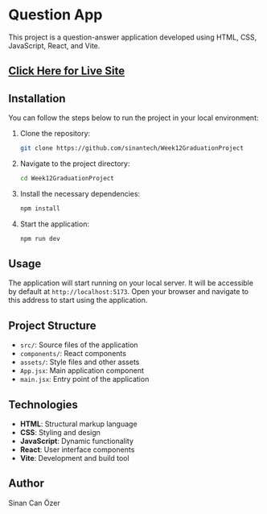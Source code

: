 # Question App

This project is a question-answer application developed using HTML, CSS, JavaScript, React, and Vite.

## [Click Here for Live Site](https://questionappsinantechs.netlify.app)

## Installation

You can follow the steps below to run the project in your local environment:

1. Clone the repository:
   ```bash
   git clone https://github.com/sinantech/Week12GraduationProject
   ```
2. Navigate to the project directory:
   ```bash
   cd Week12GraduationProject
   ```
3. Install the necessary dependencies:
   ```bash
   npm install
   ```
4. Start the application:
   ```bash
   npm run dev
   ```

## Usage

The application will start running on your local server. It will be accessible by default at `http://localhost:5173`. Open your browser and navigate to this address to start using the application.

## Project Structure

- `src/`: Source files of the application
- `components/`: React components
- `assets/`: Style files and other assets
- `App.jsx`: Main application component
- `main.jsx`: Entry point of the application

## Technologies

- **HTML**: Structural markup language
- **CSS**: Styling and design
- **JavaScript**: Dynamic functionality
- **React**: User interface components
- **Vite**: Development and build tool

## Author

Sinan Can Özer
